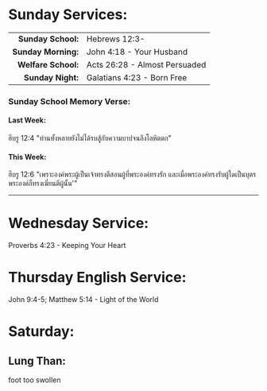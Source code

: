 # Sunday Services:

| | |
| --:|:-- |
| **Sunday School:**  | Hebrews 12:3-
| **Sunday Morning:** |	John 4:18 - Your Husband
| **Welfare School:** |	Acts 26:28 - Almost Persuaded
| **Sunday Night:**   | Galatians 4:23 - Born Free

### Sunday School Memory Verse:
#### Last Week: 
ฮีบรู 12:4 "ท่านทั้งหลายยังไม่ได้รบสู้กับความบาปจนถึงโลหิตตก"

#### This Week:
ฮีบรู 12:6 "เพราะองค์พระผู้เป็นเจ้าทรงตีสอนผู้ที่พระองค์ทรงรัก และเมื่อพระองค์ทรงรับผู้ใดเป็นบุตร พระองค์ก็ทรงเฆี่ยนตีผู้นั้น'"

---
# Wednesday Service:
Proverbs 4:23 - Keeping Your Heart

# Thursday English Service:
John 9:4-5; Matthew 5:14 - Light of the World

# Saturday:

## Lung Than:
foot too swollen